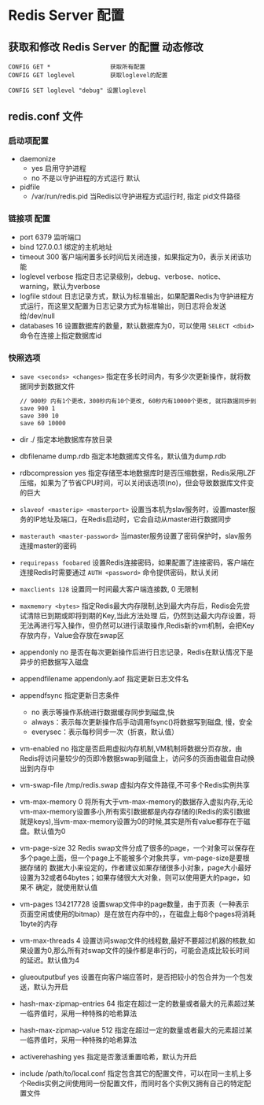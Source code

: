 # Redis Server 配置

## 获取和修改 Redis Server 的配置 动态修改

```shell
CONFIG GET *                 获取所有配置
CONFIG GET loglevel          获取loglevel的配置

CONFIG SET loglevel "debug" 设置loglevel
```

## redis.conf 文件

### 启动项配置

- daemonize
  - yes 启用守护进程
  - no  不是以守护进程的方式运行 默认
- pidfile
  - /var/run/redis.pid  当Redis以守护进程方式运行时, 指定 pid文件路径

### 链接项 配置

- port 6379         监听端口
- bind 127.0.0.1    绑定的主机地址
- timeout 300       客户端闲置多长时间后关闭连接，如果指定为0，表示关闭该功能
- loglevel verbose  指定日志记录级别，debug、verbose、notice、warning，默认为verbose
- logfile stdout    日志记录方式，默认为标准输出，如果配置Redis为守护进程方式运行，而这里又配置为日志记录方式为标准输出，则日志将会发送给/dev/null
- databases 16      设置数据库的数量，默认数据库为0，可以使用 `SELECT <dbid>` 命令在连接上指定数据库id

### 快照选项

- `save <seconds> <changes>` 指定在多长时间内，有多少次更新操作，就将数据同步到数据文件
    ```bash
    // 900秒 内有1个更改，300秒内有10个更改, 60秒内有10000个更改, 就将数据同步到数据文件
    save 900 1
    save 300 10
    save 60 10000
    ```
- dir ./              指定本地数据库存放目录
- dbfilename dump.rdb 指定本地数据库文件名，默认值为dump.rdb
- rdbcompression yes  指定存储至本地数据库时是否压缩数据，Redis采用LZF压缩，如果为了节省CPU时间，可以关闭该选项(no)，但会导致数据库文件变的巨大

- `slaveof <masterip> <masterport>` 设置当本机为slav服务时，设置master服务的IP地址及端口，在Redis启动时，它会自动从master进行数据同步
- `masterauth <master-password>`    当master服务设置了密码保护时，slav服务连接master的密码
- `requirepass foobared`            设置Redis连接密码，如果配置了连接密码，客户端在连接Redis时需要通过 `AUTH <password>` 命令提供密码，默认关闭
- `maxclients 128`                  设置同一时间最大客户端连接数, 0 无限制
- `maxmemory <bytes>`               指定Redis最大内存限制,达到最大内存后，Redis会先尝试清除已到期或即将到期的Key,当此方法处理 后，仍然到达最大内存设置，将无法再进行写入操作，但仍然可以进行读取操作,Redis新的vm机制，会把Key存放内存，Value会存放在swap区

- appendonly no 是否在每次更新操作后进行日志记录，Redis在默认情况下是异步的把数据写入磁盘
- appendfilename appendonly.aof 指定更新日志文件名
- appendfsync 指定更新日志条件
  - no 表示等操作系统进行数据缓存同步到磁盘,快
  - always：表示每次更新操作后手动调用fsync()将数据写到磁盘, 慢，安全
  - everysec：表示每秒同步一次（折衷，默认值）

- vm-enabled no 指定是否启用虚拟内存机制,VM机制将数据分页存放，由Redis将访问量较少的页即冷数据swap到磁盘上，访问多的页面由磁盘自动换出到内存中
- vm-swap-file /tmp/redis.swap 虚拟内存文件路径,不可多个Redis实例共享
- vm-max-memory 0 将所有大于vm-max-memory的数据存入虚拟内存,无论vm-max-memory设置多小,所有索引数据都是内存存储的(Redis的索引数据 就是keys),当vm-max-memory设置为0的时候,其实是所有value都存在于磁盘。默认值为0
- vm-page-size 32 Redis swap文件分成了很多的page，一个对象可以保存在多个page上面，但一个page上不能被多个对象共享，vm-page-size是要根据存储的 数据大小来设定的，作者建议如果存储很多小对象，page大小最好设置为32或者64bytes；如果存储很大大对象，则可以使用更大的page，如果不 确定，就使用默认值
- vm-pages 134217728 设置swap文件中的page数量，由于页表（一种表示页面空闲或使用的bitmap）是在放在内存中的，，在磁盘上每8个pages将消耗1byte的内存
- vm-max-threads 4 设置访问swap文件的线程数,最好不要超过机器的核数,如果设置为0,那么所有对swap文件的操作都是串行的，可能会造成比较长时间的延迟。默认值为4

- glueoutputbuf yes 设置在向客户端应答时，是否把较小的包合并为一个包发送，默认为开启

- hash-max-zipmap-entries 64 指定在超过一定的数量或者最大的元素超过某一临界值时，采用一种特殊的哈希算法
- hash-max-zipmap-value 512 指定在超过一定的数量或者最大的元素超过某一临界值时，采用一种特殊的哈希算法
- activerehashing yes 指定是否激活重置哈希，默认为开启
- include /path/to/local.conf 指定包含其它的配置文件，可以在同一主机上多个Redis实例之间使用同一份配置文件，而同时各个实例又拥有自己的特定配置文件